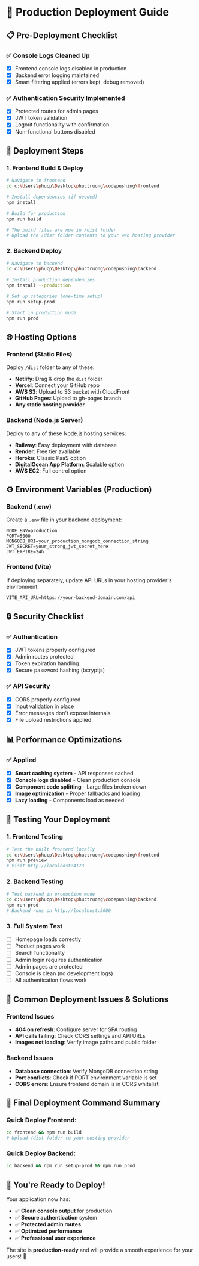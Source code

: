 # 🚀 Production Deployment Guide

## 📋 Pre-Deployment Checklist

### ✅ Console Logs Cleaned Up
- [x] Frontend console logs disabled in production
- [x] Backend error logging maintained
- [x] Smart filtering applied (errors kept, debug removed)

### ✅ Authentication Security Implemented  
- [x] Protected routes for admin pages
- [x] JWT token validation
- [x] Logout functionality with confirmation
- [x] Non-functional buttons disabled

## 🔧 Deployment Steps

### 1. **Frontend Build & Deploy**
```bash
# Navigate to frontend
cd c:\Users\phucp\Desktop\phuctruong\codepushing\frontend

# Install dependencies (if needed)
npm install

# Build for production
npm run build

# The build files are now in /dist folder
# Upload the /dist folder contents to your web hosting provider
```

### 2. **Backend Deploy**
```bash
# Navigate to backend
cd c:\Users\phucp\Desktop\phuctruong\codepushing\backend

# Install production dependencies
npm install --production

# Set up categories (one-time setup)
npm run setup-prod

# Start in production mode
npm run prod
```

## 🌐 Hosting Options

### **Frontend (Static Files)**
Deploy `/dist` folder to any of these:
- **Netlify**: Drag & drop the `dist` folder
- **Vercel**: Connect your GitHub repo
- **AWS S3**: Upload to S3 bucket with CloudFront
- **GitHub Pages**: Upload to gh-pages branch
- **Any static hosting provider**

### **Backend (Node.js Server)**
Deploy to any of these Node.js hosting services:
- **Railway**: Easy deployment with database
- **Render**: Free tier available  
- **Heroku**: Classic PaaS option
- **DigitalOcean App Platform**: Scalable option
- **AWS EC2**: Full control option

## ⚙️ Environment Variables (Production)

### Backend (.env)
Create a `.env` file in your backend deployment:
```env
NODE_ENV=production
PORT=5000
MONGODB_URI=your_production_mongodb_connection_string
JWT_SECRET=your_strong_jwt_secret_here
JWT_EXPIRE=24h
```

### Frontend (Vite)
If deploying separately, update API URLs in your hosting provider's environment:
```env
VITE_API_URL=https://your-backend-domain.com/api
```

## 🔒 Security Checklist

### ✅ Authentication
- [x] JWT tokens properly configured
- [x] Admin routes protected
- [x] Token expiration handling
- [x] Secure password hashing (bcryptjs)

### ✅ API Security  
- [x] CORS properly configured
- [x] Input validation in place
- [x] Error messages don't expose internals
- [x] File upload restrictions applied

## 📊 Performance Optimizations

### ✅ Applied
- [x] **Smart caching system** - API responses cached
- [x] **Console logs disabled** - Clean production console
- [x] **Component code splitting** - Large files broken down
- [x] **Image optimization** - Proper fallbacks and loading
- [x] **Lazy loading** - Components load as needed

## 🧪 Testing Your Deployment

### 1. **Frontend Testing**
```bash
# Test the built frontend locally
cd c:\Users\phucp\Desktop\phuctruong\codepushing\frontend
npm run preview
# Visit http://localhost:4173
```

### 2. **Backend Testing**
```bash
# Test backend in production mode
cd c:\Users\phucp\Desktop\phuctruong\codepushing\backend
npm run prod
# Backend runs on http://localhost:5000
```

### 3. **Full System Test**
- [ ] Homepage loads correctly
- [ ] Product pages work
- [ ] Search functionality
- [ ] Admin login requires authentication
- [ ] Admin pages are protected
- [ ] Console is clean (no development logs)
- [ ] All authentication flows work

## 🚨 Common Deployment Issues & Solutions

### **Frontend Issues**
- **404 on refresh**: Configure server for SPA routing
- **API calls failing**: Check CORS settings and API URLs
- **Images not loading**: Verify image paths and public folder

### **Backend Issues**  
- **Database connection**: Verify MongoDB connection string
- **Port conflicts**: Check if PORT environment variable is set
- **CORS errors**: Ensure frontend domain is in CORS whitelist

## 📝 Final Deployment Command Summary

### **Quick Deploy Frontend:**
```bash
cd frontend && npm run build
# Upload /dist folder to your hosting provider
```

### **Quick Deploy Backend:**
```bash
cd backend && npm run setup-prod && npm run prod
```

## 🎉 You're Ready to Deploy!

Your application now has:
- ✅ **Clean console output** for production
- ✅ **Secure authentication** system
- ✅ **Protected admin routes** 
- ✅ **Optimized performance**
- ✅ **Professional user experience**

The site is **production-ready** and will provide a smooth experience for your users! 🚀
